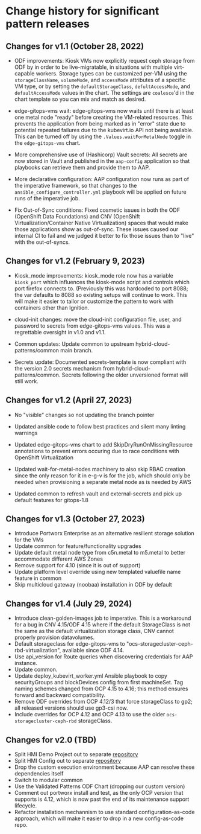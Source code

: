 # Change history for significant pattern releases

## Changes for v1.1 (October 28, 2022)

* ODF improvements: Kiosk VMs now explicitly request ceph storage from ODF by in order to be live-migratable, in situations with multiple virt-capable workers. Storage types can be customized per-VM using the `storageClassName`, `volumeMode`, and `accessMode` attributes of a specific VM type, or by setting the `defaultStorageClass`, `defultAccessMode`, and `defaultAccessMode` values in the chart. The settings are `coalesce`'d in the chart template so you can mix and match as desired.

* edge-gitops-vms wait: edge-gitops-vms now waits until there is at least one metal node "ready" before creating the VM-related resources. This prevents the application from being marked as in "error" state due to potential repeated failures due to the kubevirt.io API not being available. This can be turned off by using the `.Values.waitForMetalNode` toggle in the `edge-gitops-vms` chart.

* More comprehensive use of (Hashicorp) Vault secrets: All secrets are now stored in Vault and published in the `aap-config` application so that playbooks can retrieve them and provide them to AAP.

* More declarative configuration: AAP configuration now runs as part of the imperative framework, so that changes to the `ansible_configure_controller.yml` playbook will be applied on future runs of the imperative job.

* Fix Out-of-Sync conditions: Fixed cosmetic issues in both the ODF (OpenShift Data Foundations) and CNV (OpenShift Virtualization/Container Native Virtualization) spaces that would make those applications show as out-of-sync. These issues caused our internal CI to fail and we judged it better to fix those issues than to "live" with the out-of-syncs.

## Changes for v1.2 (February 9, 2023)

* Kiosk_mode improvements: kiosk_mode role now has a variable `kiosk_port` which influences the kiosk-mode script and controls which port firefox connects to. (Previously this was hardcoded to port 8088; the var defaults to 8088 so existing setups will continue to work. This will make it easier to tailor or customize the pattern to work with containers other than Ignition.

* cloud-init changes: move the cloud-init configuration file, user, and password to secrets from edge-gitops-vms values. This was a regrettable oversight in v1.0 and v1.1.

* Common updates: Update common to upstream hybrid-cloud-patterns/common main branch.

* Secrets update: Documented secrets-template is now compliant with the version 2.0 secrets mechanism from hybrid-cloud-patterns/common. Secrets following the older unversioned format will still work.

## Changes for v1.2 (April 27, 2023)

* No "visible" changes so not updating the branch pointer

* Updated ansible code to follow best practices and silent many linting warnings

* Updated edge-gitops-vms chart to add SkipDryRunOnMissingResource annotations to prevent errors occuring due to race conditions with OpenShift Virtualization

* Updated wait-for-metal-nodes machinery to also skip RBAC creation since the only reason for it in e-g-v is for the job, which should only be needed when provisioning a separate metal node as is needed by AWS

* Updated common to refresh vault and external-secrets and pick up default features for gitops-1.8

## Changes for v1.3 (October 27, 2023)

* Introduce Portworx Enterprise as an alternative resilient storage solution for the VMs
* Update common for feature/functionality upgrades
* Update default metal node type from c5n.metal to m5.metal to better accommodate different AWS Zones
* Remove support for 4.10 (since it is out of support)
* Update platform level override using new templated valuefile name feature in common
* Skip multicloud gateway (noobaa) installation in ODF by default

## Changes for v1.4 (July 29, 2024)

* Introduce clean-golden-images job to imperative. This is a workaround for a bug in CNV 4.15/ODF 4.15 where if the default StorageClass is not the same as the default virtualization storage class, CNV cannot properly provision datavolumes.
* Default storageclass for edge-gitops-vms to "ocs-storagecluster-ceph-rbd-virtualization", available since ODF 4.14.
* Use api_version for Route queries when discovering credentials for AAP instance.
* Update common.
* Update deploy_kubevirt_worker.yml Ansible playbook to copy securityGroups and blockDevices config from first machineSet. Tag naming schemes changed from OCP 4.15 to 4.16; this method ensures forward and backward compatibility.
* Remove ODF overrides from OCP 4.12/3 that force storageClass to gp2; all released versions should use gp3-csi now.
* Include overrides for OCP 4.12 and OCP 4.13 to use the older `ocs-storagecluster-ceph-rbd` storageClass.

## Changes for v2.0 (TBD)

* Split HMI Demo Project out to separate [repository](https://github.com/validatedpatterns-demos/rhvp.ansible_edge_hmi)
* Split HMI Config out to separate [repository](https://github.com/validatedpatterns-demos/ansible-edge-gitops-hmi-config-as-code.git)
* Drop the custom execution environment because AAP can resolve these dependencies itself
* Switch to modular common
* Use the Validated Patterns ODF Chart (dropping our custom version)
* Comment out portworx install and test, as the only OCP version that supports is 4.12, which is now past
  the end of its maintenance support lifecycle.
* Refactor installation mechannism to use standard configuration-as-code approach, which will make it easier to drop
  in a new config-as-code repo.
